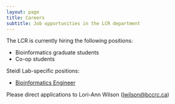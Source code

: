 ```yaml
---
layout: page
title: Careers
subtitle: Job opportunities in the LCR department
---
```


The LCR is currently hiring the following positions:

* Bioinformatics graduate students
* Co-op students

Steidl Lab-specific positions:

* <span style="color: rgb(34,34,34);">[Bioinformatics Engineer](LCR_Coop_Posting_Bioinformatics_Engineer_2016-09-14.doc.pdf)</span>

Please direct applications to Lori-Ann Wilson (lwilson@bccrc.ca)
